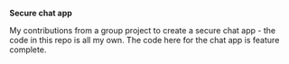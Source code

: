 **Secure chat app**

My contributions from a group project to create a secure chat app - the code in this repo is all my own. The code here for the chat app is feature complete. 
